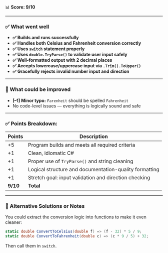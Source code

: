 📊 **Score: 9/10**

---

### ✅ What went well

* **✅ Builds and runs successfully**
* **✅ Handles both Celsius and Fahrenheit conversion correctly**
* **✅ Uses `switch` statement properly**
* **✅ Uses `double.TryParse()` to validate user input safely**
* **✅ Well-formatted output with 2 decimal places**
* **✅ Accepts lowercase/uppercase input via `.Trim().ToUpper()`**
* **✅ Gracefully rejects invalid number input and direction**

---

### 📌 What could be improved

* **\[–1] Minor typo:** `Farenheit` should be spelled `Fahrenheit`
* No code-level issues — everything is logically sound and safe

---

### ✅ Points Breakdown:

| Points   | Description                                            |
| -------- | ------------------------------------------------------ |
| +5       | Program builds and meets all required criteria         |
| +1       | Clean, idiomatic C#                                    |
| +1       | Proper use of `TryParse()` and string cleaning         |
| +1       | Logical structure and documentation-quality formatting |
| +1       | Stretch goal: input validation and direction checking  |
| **9/10** | **Total**                                              |

---

### 🧠 Alternative Solutions or Notes

You could extract the conversion logic into functions to make it even cleaner:

```csharp
static double ConvertToCelsius(double f) => (f - 32) * 5 / 9;
static double ConvertToFahrenheit(double c) => (c * 9 / 5) + 32;
```

Then call them in `switch`.
